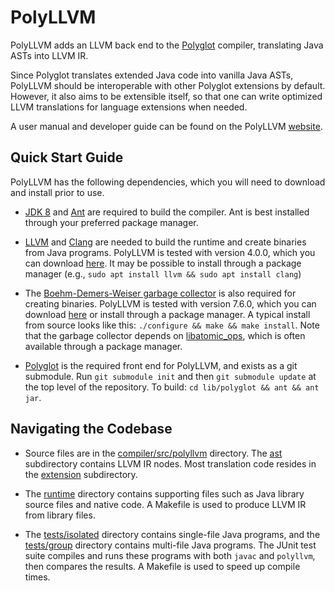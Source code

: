 PolyLLVM
========

PolyLLVM adds an LLVM back end to the [Polyglot](https://www.cs.cornell.edu/projects/polyglot/) compiler, translating Java ASTs into LLVM IR.

Since Polyglot translates extended Java code into vanilla Java ASTs, PolyLLVM should be interoperable with other Polyglot extensions by default. However, it also aims to be extensible itself, so that one can write optimized LLVM translations for language extensions when needed.

A user manual and developer guide can be found on the PolyLLVM [website](http://dbd64.github.io/PolyLLVM/).


Quick Start Guide
-----------------

PolyLLVM has the following dependencies, which you will need to download and install prior to use.

- [JDK 8](http://www.oracle.com/technetwork/java/javase/downloads/index-jsp-138363.html) and [Ant](http://ant.apache.org) are required to build the compiler. Ant is best installed through your preferred package manager.

- [LLVM](http://llvm.org) and [Clang](https://clang.llvm.org) are needed to build the runtime and create binaries from Java programs. PolyLLVM is tested with version 4.0.0, which you can download [here](http://releases.llvm.org/download.html#4.0.0). It may be possible to install through a package manager (e.g., `sudo apt install llvm && sudo apt install clang`)

- The [Boehm-Demers-Weiser garbage collector](http://www.hboehm.info/gc/) is also required for creating binaries. PolyLLVM is tested with version 7.6.0, which you can download [here](http://www.hboehm.info/gc/gc_source/) or install through a package manager. A typical install from source looks like this: `./configure && make && make install`. Note that the garbage collector depends on [libatomic_ops](https://github.com/ivmai/libatomic_ops), which is often available through a package manager.

- [Polyglot](https://github.com/polyglot-compiler/polyglot/) is the required front end for PolyLLVM, and exists as a git submodule. Run `git submodule init` and then `git submodule update` at the top level of the repository. To build: `cd lib/polyglot && ant && ant jar`.


Navigating the Codebase
-----------------------

- Source files are in the [compiler/src/polyllvm](compiler/src/polyllvm) directory. The [ast](compiler/src/polyllvm/ast) subdirectory contains LLVM IR nodes. Most translation code resides in the [extension](compiler/src/polyllvm/extension) subdirectory.

- The [runtime](runtime) directory contains supporting files such as Java library source files and native code. A Makefile is used to produce LLVM IR from library files.

- The [tests/isolated](tests/isolated) directory contains single-file Java programs, and the [tests/group](tests/group) directory contains multi-file Java programs. The JUnit test suite compiles and runs these programs with both `javac` and `polyllvm`, then compares the results. A Makefile is used to speed up compile times.
